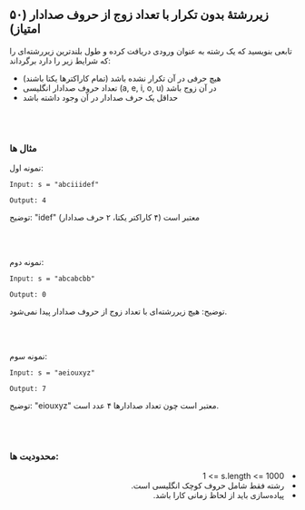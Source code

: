 ## زیررشتهٔ بدون تکرار با تعداد زوج از حروف صدادار (۵۰ امتیاز)

تابعی بنویسید که یک رشته به عنوان ورودی دریافت کرده و طول بلندترین زیررشته‌ای را که شرایط زیر را دارد برگرداند:

- هیچ حرفی در آن تکرار نشده باشد (تمام کاراکترها یکتا باشند)
- تعداد حروف صدادار انگلیسی (a, e, i, o, u) در آن زوج باشد
- حداقل یک حرف صدادار در آن وجود داشته باشد

<br/>
<br/>

### مثال ها

نمونه اول:

```
Input: s = "abciiidef"

Output: 4
```

توضیح: "idef" معتبر است (۴ کاراکتر یکتا، ۲ حرف صدادار)

<br/>
<br/>

نمونه دوم:

```
Input: s = "abcabcbb"

Output: 0
```

توضیح: هیچ زیررشته‌ای با تعداد زوج از حروف صدادار پیدا نمی‌شود.

<br/>
<br/>

نمونه سوم:

```
Input: s = "aeiouxyz"

Output: 7
```

توضیح: "eiouxyz" معتبر است چون تعداد صدادارها ۴ عدد است.

<br/>
<br/>

### محدودیت ها:

<div dir="rtl">
<li><span dir="ltr">1 <= s.length <= 1000</span></li>
<li>رشته فقط شامل حروف کوچک انگلیسی است.</li>
<li>پیاده‌سازی باید از لحاظ زمانی کارا باشد.</li>
</div>
